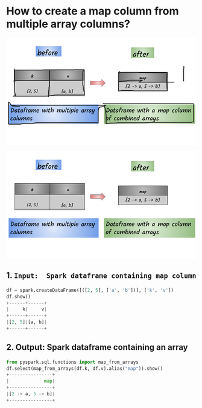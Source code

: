 # How to create a map column from multiple array columns?

![](../../.gitbook/assets/2020_07_20_kleki%20%281%29.png)

![](../../.gitbook/assets/sparkbook-19-.png)

## 1.  `Input:  Spark dataframe containing map column`

```python
df = spark.createDataFrame([([2, 5], ['a', 'b'])], ['k', 'v'])
df.show()
+------+------+
|     k|     v|
+------+------+
|[2, 5]|[a, b]|
+------+------+
```

## 2.  Output: Spark dataframe containing an array

```python
from pyspark.sql.functions import map_from_arrays
df.select(map_from_arrays(df.k, df.v).alias("map")).show()
+----------------+
|             map|
+----------------+
|[2 -> a, 5 -> b]|
+----------------+
```

